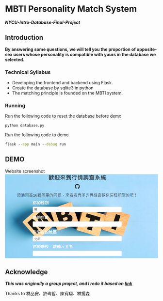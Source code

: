 # MBTI Personality Match System
***NYCU-Intro-Database-Final-Project***

## Introduction
**By answering some questions, we will tell you the proportion of opposite-sex users whose personality is compatible with yours in the database we selected.**

### Technical Syllabus
* Developing the frontend and backend using Flask.
* Create the database by sqlite3 in python
* The matching principle is founded on the MBTI system.
### Running  
Run the following code to reset the database before demo
```cmd
python database.py
```
Run the following code to demo
```cmd
flask --app main --debug run
```

## DEMO
Website screenshot
![alt text](./asset/image.png)

## Acknowledge
***This was originally a group project, and I redo it based on*** [***link***](https://github.com/HaKkaz/NYCU-Introduction-to-Database-Systems)

Thanks to 林品安、許瑋哲、陳宥翔、林揚森  